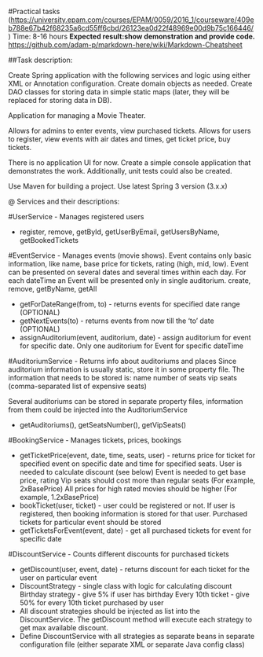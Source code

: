 #Practical tasks
(https://university.epam.com/courses/EPAM/0059/2016_1/courseware/409eb788e67b42f68235a6cd55ff6cbd/26123ea0d22f48969e00d9b75c166446/)
Time: 8-16 hours
**Expected result:show demonstration and provide code.**
https://github.com/adam-p/markdown-here/wiki/Markdown-Cheatsheet

##Task description: 

Create Spring application with the following services and logic using either XML or Annotation configuration. 
Create domain objects as needed. Create DAO classes for storing data in simple static maps 
(later, they will be replaced for storing data in DB).

Application for managing a Movie Theater. 

Allows for admins to enter events, view purchased tickets. 
Allows for users to register, view events with air dates and times, get ticket price, buy tickets.

There is no application UI for now. 
Create a simple console application that demonstrates the work. 
Additionally, unit tests could also be created.

Use Maven for building a project. 
Use latest Spring 3 version (3.x.x)

@ Services and their descriptions:

#UserService - Manages registered users 
- register, remove, getById, getUserByEmail, getUsersByName, getBookedTickets

#EventService - Manages events (movie shows). 
Event contains only basic information, like name, base price for tickets, rating (high, mid, low). 
Event can be presented on several dates and several times within each day. 
For each dateTime an Event will be presented only in single auditorium.
create, remove, getByName, getAll
- getForDateRange(from, to) - returns events for specified date range (OPTIONAL)
- getNextEvents(to) - returns events from now till the ‘to’ date (OPTIONAL)
- assignAuditorium(event, auditorium, date) - assign auditorium for event for specific date. Only one auditorium for Event for specific dateTime

#AuditoriumService - Returns info about auditoriums and places
Since auditorium information is usually static, store it in some property file. 
The information that needs to be stored is:
   name
   number of seats
   vip seats (comma-separated list of expensive seats)

Several auditoriums can be stored in separate property files, information from them could be injected into the AuditoriumService
 - getAuditoriums(), getSeatsNumber(), getVipSeats()

#BookingService - Manages tickets, prices, bookings

- getTicketPrice(event, date, time, seats, user) - returns price for ticket for specified event on specific date and time for 
specified seats.
  User is needed to calculate discount (see below)
  Event is needed to get base price, rating
  Vip seats should cost more than regular seats (For example, 2xBasePrice)
  All prices for high rated movies should be higher (For example, 1.2xBasePrice)
- bookTicket(user, ticket) - user could  be registered or not. If user is registered, then booking information is stored for that user. Purchased tickets for particular event should be stored
- getTicketsForEvent(event, date) - get all purchased tickets for event for specific date

#DiscountService - Counts different discounts for purchased tickets
- getDiscount(user, event, date) - returns discount for each ticket for the user on particular event
- DiscountStrategy - single class with logic for calculating discount
   Birthday strategy - give 5% if user has birthday
   Every 10th ticket - give 50% for every 10th ticket purchased by user
- All discount strategies should be injected as list into the DiscountService. The getDiscount method will execute each strategy to get max available discount.
- Define DiscountService with all strategies as separate beans in separate configuration file (either separate XML or separate Java config class)
